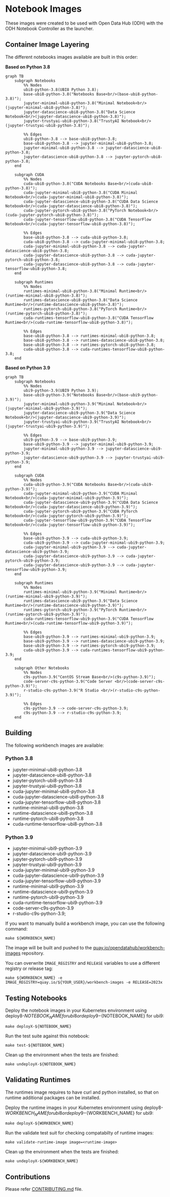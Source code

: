 # Notebook Images

These images were created to be used with Open Data Hub (ODH) with the ODH Notebook Controller as the launcher.

## Container Image Layering

The different notebooks images available are built in this order:

**Based on Python 3.8**

```mermaid
graph TB
    subgraph Notebooks
        %% Nodes
        ubi8-python-3.8(UBI8 Python 3.8);
        base-ubi8-python-3.8("Notebooks Base<br/>(base-ubi8-python-3.8)");
        jupyter-minimal-ubi8-python-3.8("Minimal Notebook<br/>(jupyter-minimal-ubi8-python-3.8)");
        jupyter-datascience-ubi8-python-3.8("Data Science Notebook<br/>(jupyter-datascience-ubi8-python-3.8)");
        jupyter-trustyai-ubi8-python-3.8("TrustyAI Notebook<br/>(jupyter-trustyai-ubi8-python-3.8)");

        %% Edges
        ubi8-python-3.8 --> base-ubi8-python-3.8;
        base-ubi8-python-3.8 --> jupyter-minimal-ubi8-python-3.8;
        jupyter-minimal-ubi8-python-3.8 --> jupyter-datascience-ubi8-python-3.8;
        jupyter-datascience-ubi8-python-3.8 --> jupyter-pytorch-ubi8-python-3.8;
    end

    subgraph CUDA
        %% Nodes
        cuda-ubi8-python-3.8("CUDA Notebooks Base<br/>(cuda-ubi8-python-3.8)");
        cuda-jupyter-minimal-ubi8-python-3.8("CUDA Minimal Notebook<br/>(cuda-jupyter-minimal-ubi8-python-3.8)");
        cuda-jupyter-datascience-ubi8-python-3.8("CUDA Data Science Notebook<br/>(cuda-jupyter-datascience-ubi8-python-3.8)");
        cuda-jupyter-pytorch-ubi8-python-3.8("PyTorch Notebook<br/>(cuda-jupyter-pytorch-ubi8-python-3.8)");
        cuda-jupyter-tensorflow-ubi8-python-3.8("CUDA TensorFlow Notebook<br/>(cuda-jupyter-tensorflow-ubi8-python-3.8)");

        %% Edges
        base-ubi8-python-3.8 --> cuda-ubi8-python-3.8;
        cuda-ubi8-python-3.8 --> cuda-jupyter-minimal-ubi8-python-3.8;
        cuda-jupyter-minimal-ubi8-python-3.8 --> cuda-jupyter-datascience-ubi8-python-3.8;
        cuda-jupyter-datascience-ubi8-python-3.8 --> cuda-jupyter-pytorch-ubi8-python-3.8;
        cuda-jupyter-datascience-ubi8-python-3.8 --> cuda-jupyter-tensorflow-ubi8-python-3.8;
    end

    subgraph Runtimes
        %% Nodes
        runtimes-minimal-ubi8-python-3.8("Minimal Runtime<br/>(runtime-minimal-ubi8-python-3.8)");
        runtimes-datascience-ubi8-python-3.8("Data Science Runtime<br/>(runtime-datascience-ubi8-python-3.8)");
        runtimes-pytorch-ubi8-python-3.8("PyTorch Runtime<br/>(runtime-pytorch-ubi8-python-3.8)");
        cuda-runtimes-tensorflow-ubi8-python-3.8("CUDA TensorFlow Runtime<br/>(cuda-runtime-tensorflow-ubi8-python-3.8)");

        %% Edges
        base-ubi8-python-3.8 --> runtimes-minimal-ubi8-python-3.8;
        base-ubi8-python-3.8 --> runtimes-datascience-ubi8-python-3.8;
        base-ubi8-python-3.8 --> runtimes-pytorch-ubi8-python-3.8;
        cuda-ubi8-python-3.8 --> cuda-runtimes-tensorflow-ubi8-python-3.8;
    end
```

**Based on Python 3.9**

```mermaid
graph TB
    subgraph Notebooks
        %% Nodes
        ubi9-python-3.9(UBI9 Python 3.9);
        base-ubi9-python-3.9("Notebooks Base<br/>(base-ubi9-python-3.9)");
        jupyter-minimal-ubi9-python-3.9("Minimal Notebook<br/>(jupyter-minimal-ubi9-python-3.9)");
        jupyter-datascience-ubi9-python-3.9("Data Science Notebook<br/>(jupyter-datascience-ubi9-python-3.9)");
        jupyter-trustyai-ubi9-python-3.9("TrustyAI Notebook<br/>(jupyter-trustyai-ubi9-python-3.9)");

        %% Edges
        ubi9-python-3.9 --> base-ubi9-python-3.9;
        base-ubi9-python-3.9 --> jupyter-minimal-ubi9-python-3.9;
        jupyter-minimal-ubi9-python-3.9 --> jupyter-datascience-ubi9-python-3.9;
        jupyter-datascience-ubi9-python-3.9 --> jupyter-trustyai-ubi9-python-3.9;
    end

    subgraph CUDA
        %% Nodes
        cuda-ubi9-python-3.9("CUDA Notebooks Base<br/>(cuda-ubi9-python-3.9)");
        cuda-jupyter-minimal-ubi9-python-3.9("CUDA Minimal Notebook<br/>(cuda-jupyter-minimal-ubi9-python-3.9)");
        cuda-jupyter-datascience-ubi9-python-3.9("CUDA Data Science Notebook<br/>(cuda-jupyter-datascience-ubi9-python-3.9)");
        cuda-jupyter-pytorch-ubi9-python-3.9("CUDA PyTorch Notebook<br/>(cuda-jupyter-pytorch-ubi9-python-3.9)");
        cuda-jupyter-tensorflow-ubi9-python-3.9("CUDA TensorFlow Notebook<br/>(cuda-jupyter-tensorflow-ubi9-python-3.9)");

        %% Edges
        base-ubi9-python-3.9 --> cuda-ubi9-python-3.9;
        cuda-ubi9-python-3.9 --> cuda-jupyter-minimal-ubi9-python-3.9;
        cuda-jupyter-minimal-ubi9-python-3.9 --> cuda-jupyter-datascience-ubi9-python-3.9;
        cuda-jupyter-datascience-ubi9-python-3.9 --> cuda-jupyter-pytorch-ubi9-python-3.9;
        cuda-jupyter-datascience-ubi9-python-3.9 --> cuda-jupyter-tensorflow-ubi9-python-3.9;
    end

    subgraph Runtimes
        %% Nodes
        runtimes-minimal-ubi9-python-3.9("Minimal Runtime<br/>(runtime-minimal-ubi9-python-3.9)");
        runtimes-datascience-ubi9-python-3.9("Data Science Runtime<br/>(runtime-datascience-ubi9-python-3.9)");
        runtimes-pytorch-ubi9-python-3.9("PyTorch Runtime<br/>(runtime-pytorch-ubi9-python-3.9)");
        cuda-runtimes-tensorflow-ubi9-python-3.9("CUDA TensorFlow Runtime<br/>(cuda-runtime-tensorflow-ubi9-python-3.9)");

        %% Edges
        base-ubi9-python-3.9 --> runtimes-minimal-ubi9-python-3.9;
        base-ubi9-python-3.9 --> runtimes-datascience-ubi9-python-3.9;
        base-ubi9-python-3.9 --> runtimes-pytorch-ubi9-python-3.9;
        cuda-ubi9-python-3.9 --> cuda-runtimes-tensorflow-ubi9-python-3.9;
    end

    subgraph Other Notebooks
        %% Nodes
        c9s-python-3.9("CentOS Stream Base<br/>(c9s-python-3.9)");
        code-server-c9s-python-3.9("Code Server <br/>(code-server-c9s-python-3.9)");
        r-studio-c9s-python-3.9("R Studio <br/>(r-studio-c9s-python-3.9)");

        %% Edges
        c9s-python-3.9 --> code-server-c9s-python-3.9;
        c9s-python-3.9 --> r-studio-c9s-python-3.9;
    end

```

## Building

The following workbench images are available:

### Python 3.8
- jupyter-minimal-ubi8-python-3.8
- jupyter-datascience-ubi8-python-3.8
- jupyter-pytorch-ubi8-python-3.8
- jupyter-trustyai-ubi8-python-3.8
- cuda-jupyter-minimal-ubi8-python-3.8
- cuda-jupyter-datascience-ubi8-python-3.8
- cuda-jupyter-tensorflow-ubi8-python-3.8
- runtime-minimal-ubi8-python-3.8
- runtime-datascience-ubi8-python-3.8
- runtime-pytorch-ubi8-python-3.8
- cuda-runtime-tensorflow-ubi8-python-3.8

### Python 3.9
- jupyter-minimal-ubi9-python-3.9
- jupyter-datascience-ubi9-python-3.9
- jupyter-pytorch-ubi9-python-3.9
- jupyter-trustyai-ubi9-python-3.9
- cuda-jupyter-minimal-ubi9-python-3.9
- cuda-jupyter-datascience-ubi9-python-3.9
- cuda-jupyter-tensorflow-ubi9-python-3.9
- runtime-minimal-ubi9-python-3.9
- runtime-datascience-ubi9-python-3.9
- runtime-pytorch-ubi9-python-3.9
- cuda-runtime-tensorflow-ubi9-python-3.9
- code-server-c9s-python-3.9
- r-studio-c9s-python-3.9;

If you want to manually build a workbench image, you can use the following
command:

```shell
make ${WORKBENCH_NAME}
```

The image will be built and pushed to the
[quay.io/opendatahub/workbench-images](https://quay.io/opendatahub/workbench-images)
repository.

You can overwrite `IMAGE_REGISTRY` and `RELEASE` variables to use a different registry or release tag:

```shell
make ${WORKBENCH_NAME} -e IMAGE_REGISTRY=quay.io/${YOUR_USER}/workbench-images -e RELEASE=2023x
```

## Testing Notebooks

Deploy the notebook images in your Kubernetes environment using deploy8-${NOTEBOOK_NAME} for ubi8 or deploy9-${NOTEBOOK_NAME} for ubi9:

```shell
make deployX-${NOTEBOOK_NAME}
```

Run the test suite against this notebook:

```shell
make test-${NOTEBOOK_NAME}
```

Clean up the environment when the tests are finished:

```shell
make undeployX-${NOTEBOOK_NAME}
```

## Validating Runtimes

The runtimes image requires to have curl and python installed,
so that on runtime additional packages can be installed. 

Deploy the runtime images in your Kubernetes environment using deploy8-${WORKBENCH_NAME} for ubi8 or deploy9-${WORKBENCH_NAME} for ubi9:

```shell
make deployX-${WORKBENCH_NAME}
```

Run the validate test suit for checking compatabilty of runtime images:

```shell
make validate-runtime-image image=<runtime-image>
```

Clean up the environment when the tests are finished:

```shell
make undeployX-${WORKBENCH_NAME}
```

## Contributions
Please refer [CONTRIBUTING.md](CONTRIBUTING.md) file.
